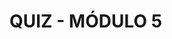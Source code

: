 # QUIZ - MÓDULO 5
<!--
1) É preciso fornecer acesso autorizado aos dados do Data Warehouse através de relatórios, visualizações e consultas para que os usuários possam obter insights.
    - [x] Verdadeiro
    - [ ] Falso

2) Devemos monitorar a performance do Data Warehouse e realizar manutenção regular para garantir que ele esteja funcionando corretamente e atendendo às necessidades dos usuários.
    - [x] Verdadeiro
    - [ ] Falso

3) A Governança de Dados é um ponto crítico nos Data Lakes.
    - [x] Verdadeiro
    - [ ] Falso

4) Data ________ são Data Warehouses departamentais, em geral com volume de dados menor.
    - [ ] Martes
    - [ ] Mirtes
    - [x] Marts
    - [ ] Miros

5) Não precisamos revisitar periodicamente o modelo de dados, pois nunca vai mudar.
    - [ ] Verdadeiro
    - [x] Falso

6) O Data ________ permite o armazenamento dos dados no seu formato bruto para posterior processamento e organização.
    - [ ] Warehouse
    - [x] Lake

7) Um Data Lakehouse é uma combinação de um Data Lake e um Data Warehouse, que combina a flexibilidade e escalabilidade de um Data Lake com a governança e performance de um Data Warehouse. 
    - [x] Verdadeiro
    - [ ] Falso

8) Os Data ________ permitem que você armazene e processe dados em sua forma bruta e não estruturada, o que pode ser útil se você precisar preservar os dados originais ou se quiser manter a flexibilidade na forma como processa e analisa os dados.
    - [x] Lakes
    - [ ] Warehouses

9) Data Mesh se preocupa principalmente com os dados em si, tendo DW, Data Lake e os pipelines como uma preocupação secundária.
    - [x] Verdadeiro
    - [ ] Falso

10) Data Mesh é uma abordagem para construir uma arquitetura de dados descentralizada, através de um design de autoatendimento orientado a domínio (área de negócio)
    - [x] Verdadeiro
    - [ ] Falso
